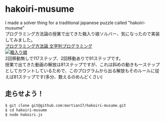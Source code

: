 # hakoiri-musume
I made a solver thing for a traditional japanese puzzle called "hakoiri-musume"  
プログラミング方法論の授業で出てきた箱入り娘ソルバー、気になったので実装してみました。  
[プログラミング方法論 文字列プログラミング](https://scrapbox.io/sfc-pm2021/4._%E6%96%87%E5%AD%97%E5%88%97%E3%83%97%E3%83%AD%E3%82%B0%E3%83%A9%E3%83%9F%E3%83%B3%E3%82%B0)  
[![箱入り娘](https://img.youtube.com/vi/azOaRBhernY/0.jpg)](https://www.youtube.com/watch?v=azOaRBhernY)  
2回移動無しで117ステップ、2回移動ありで91ステップです。  
授業で出てきた動画の解放は81ステップですが、これは斜めの動きも一ステップとしてカウントしているためで、このプログラムから出る解放もそのルールに従えば81ステップです(多分、数えるのめんどくさい)  
  
## 走らせよう！  
```bash
$ git clone git@github.com:martian17/hakoiri-musume.git
$ cd hakoiri-musume
$ node hakoiri.js
```
